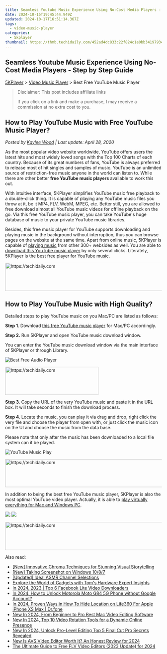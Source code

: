 ```yaml
---
title: Seamless Youtube Music Experience Using No-Cost Media Players - Step by Step Guide
date: 2024-10-15T19:45:44.949Z
updated: 2024-10-17T16:51:14.367Z
tags:
  - video-music-player
categories:
  - 5kplayer
thumbnail: https://thmb.techidaily.com/452ad4dc833c22f824c1e0bb341979346435ef6ab644bfbf893f7206f9b144d3.jpg
---
```


## Seamless Youtube Music Experience Using No-Cost Media Players - Step by Step Guide

[5KPlayer](https://tools.techidaily.com/5kplayer/products/) \> [Video Music Player](https://tools.techidaily.com/5kplayer/video-music-player/) \> Best Free YouTube Music Player

>  Disclaimer: This post includes affiliate links
>
>  If you click on a link and make a purchase, I may receive a commission at no extra cost to you.
>

## How to Play YouTube Music with Free YouTube Music Player?

 _Posted by [Kaylee Wood](https://www.quora.com/profile/Amanda-Hu-21) | Last update: April 28, 2020_

As the most popular video website worldwide, YouTube offers users the latest hits and most widely loved songs with the Top 100 Charts of each country. Because of its great numbers of fans, YouTube is always preferred to release most of hit singles and samples of music. YouTube is an unlimited source of restriction-free music anyone in the world can listen to. While there are other better **free YouTube music players** available to work this out.

With intuitive interface, 5KPlayer simplifies YouTube music free playback to a double-click thing. It is capable of playing any YouTube music files you throw at it, be it MP4, FLV, WebM, MPEG, etc. Better still, you are allowed to free download almost all YouTube music videos for offline playback on the go. Via this free YouTube music player, you can take YouTube's huge database of music to your private YouTube music libraries. 

Besides, this free music player for YouTube supports downloading and playing music in the background without interruption, thus you can browse pages on the website at the same time. Apart from online music, 5KPlayer is capable of [playing music](https://tools.techidaily.com/5kplayer/video-music-player/) from other 300+ websides as well. You are able to [download this YouTube music player](https://tools.techidaily.com/5kplayer/products/) by only several clicks. Literately, 5KPlayer is the best free player for YouTube music.

<!-- affiliate ads begin -->
<a href="https://aligracehair.sjv.io/c/5597632/1959778/19272" target="_top" id="1959778">
  <img src="//a.impactradius-go.com/display-ad/19272-1959778" border="0" alt="https://techidaily.com" width="728" height="90"/>
</a>
<img height="0" width="0" src="https://aligracehair.sjv.io/i/5597632/1959778/19272" style="position:absolute;visibility:hidden;" border="0" />
<!-- affiliate ads end -->

## How to Play YouTube Music with High Quality?

Detailed steps to play YouTube music on you Mac/PC are listed as follows: 

**Step 1**. Download [this free YouTube music player](https://tools.techidaily.com/5kplayer/youtube-download/) for Mac/PC accordingly.

**Step 2.** Run 5KPlayer and open YouTube music download window.

You can enter the YouTube music download window via the main interface of 5KPlayer or through Library.

![Best Free Audio Player](https://www.5kplayer.com/video-music-player/img/free-music-player.jpg) 

<!-- affiliate ads begin -->
<a href="https://aligracehair.sjv.io/c/5597632/1959759/19272" target="_top" id="1959759">
  <img src="//a.impactradius-go.com/display-ad/19272-1959759" border="0" alt="https://techidaily.com" width="300" height="90"/>
</a>
<img height="0" width="0" src="https://aligracehair.sjv.io/i/5597632/1959759/19272" style="position:absolute;visibility:hidden;" border="0" />
<!-- affiliate ads end -->

**Step 3**. Copy the URL of the very YouTube music and paste it in the URL box. It will take seconds to finish the download process.

**Step 4**. Locate the music, you can play it via drag and drop, right click the very file and choose the player from open with, or just click the music icon on the UI and choose the music from the data base.

Please note that only after the music has been downloaded to a local file system can it be played.

![YouTube Music Play](https://www.5kplayer.com/video-music-player/img/5k-youtube-music-player-trl-030401.jpg) 

<!-- affiliate ads begin -->
<a href="https://zebaoaffiliateprogram.pxf.io/c/5597632/2137976/21526" target="_top" id="2137976">
  <img src="//a.impactradius-go.com/display-ad/21526-2137976" border="0" alt="https://techidaily.com" width="728" height="90"/>
</a>
<img height="0" width="0" src="https://zebaoaffiliateprogram.pxf.io/i/5597632/2137976/21526" style="position:absolute;visibility:hidden;" border="0" />
<!-- affiliate ads end -->

In addition to being the best free YouTube music player, 5KPlayer is also the most optimal YouTube video player. Actually, it is able to [play virtually everything for Mac and Windows PC](https://tools.techidaily.com/5kplayer/video-music-player/).

[![](https://www.5kplayer.com/video-music-player/../button/freedownbackwin.png)](https://tools.techidaily.com/5kplayer/products/) [![](https://www.5kplayer.com/video-music-player/../button/freedownbackmac.png)](https://tools.techidaily.com/5kplayer/products/)

<!-- affiliate ads begin -->
<a href="https://ephamedtechinc.pxf.io/c/5597632/2136612/26400" target="_top" id="2136612">
  <img src="//a.impactradius-go.com/display-ad/26400-2136612" border="0" alt="https://techidaily.com" width="728" height="90"/>
</a>
<img height="0" width="0" src="https://ephamedtechinc.pxf.io/i/5597632/2136612/26400" style="position:absolute;visibility:hidden;" border="0" />
<!-- affiliate ads end -->

<ins class="adsbygoogle"
     style="display:block"
     data-ad-format="autorelaxed"
     data-ad-client="ca-pub-7571918770474297"
     data-ad-slot="1223367746"></ins>

<ins class="adsbygoogle"
     style="display:block"
     data-ad-client="ca-pub-7571918770474297"
     data-ad-slot="8358498916"
     data-ad-format="auto"
     data-full-width-responsive="true"></ins>

<span class="atpl-alsoreadstyle">Also read:</span>
<div><ul>
<li><a href="https://facebook-video-footage.techidaily.com/new-innovative-chroma-techniques-for-stunning-visual-storytelling/"><u>[New] Innovative Chroma Techniques for Stunning Visual Storytelling</u></a></li>
<li><a href="https://digital-screen-recording.techidaily.com/new-taking-screenshot-on-windows-1087/"><u>[New] Taking Screenshot on Windows 10/8/7</u></a></li>
<li><a href="https://youtube-zero.techidaily.com/ed-ideal-asmr-channel-selections/"><u>[Updated] Ideal ASMR Channel Selections</u></a></li>
<li><a href="https://hardware-reviews.techidaily.com/explore-the-world-of-gadgets-with-toms-hardware-expert-insights/"><u>Explore the World of Gadgets with Tom's Hardware Expert Insights</u></a></li>
<li><a href="https://facebook-video-recording.techidaily.com/in-2024-2023-top-6-facebook-lite-video-downloaders/"><u>In 2024, 2023 | Top 6 Facebook Lite Video Downloaders</u></a></li>
<li><a href="https://android-unlock.techidaily.com/in-2024-how-to-unlock-motorola-moto-g84-5g-phone-without-google-account-by-drfone-android/"><u>In 2024, How to Unlock Motorola Moto G84 5G Phone without Google Account?</u></a></li>
<li><a href="https://location-social.techidaily.com/in-2024-proven-ways-in-how-to-hide-location-on-life360-for-apple-iphone-xs-max-drfone-by-drfone-virtual-ios/"><u>In 2024, Proven Ways in How To Hide Location on Life360 For Apple iPhone XS Max | Dr.fone</u></a></li>
<li><a href="https://video-creation-software.techidaily.com/new-in-2024-from-beginner-to-pro-best-mac-video-editing-software/"><u>New In 2024, From Beginner to Pro Best Mac Video Editing Software</u></a></li>
<li><a href="https://video-creation-software.techidaily.com/new-in-2024-top-10-video-rotation-tools-for-a-dynamic-online-presence/"><u>New In 2024, Top 10 Video Rotation Tools for a Dynamic Online Presence</u></a></li>
<li><a href="https://video-creation-software.techidaily.com/new-in-2024-unlock-pro-level-editing-top-5-final-cut-pro-secrets-revealed/"><u>New In 2024, Unlock Pro-Level Editing Top 5 Final Cut Pro Secrets Revealed</u></a></li>
<li><a href="https://video-creation-software.techidaily.com/new-is-avs-video-editor-worth-it-an-honest-review-for-2024/"><u>New Is AVS Video Editor Worth It? An Honest Review for 2024</u></a></li>
<li><a href="https://video-creation-software.techidaily.com/the-ultimate-guide-to-free-flv-video-editors-2023-update-for-2024/"><u>The Ultimate Guide to Free FLV Video Editors (2023 Update) for 2024</u></a></li>
</ul></div>

